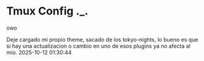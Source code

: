 # Tmux Config ._.

owo

Deje cargado mi propio theme, sacado de los tokyo-nights, lo bueno es que si hay una actualizacion o cambio en uno de esos plugins ya no afecta al mio. 2025-10-12 01:30:44
